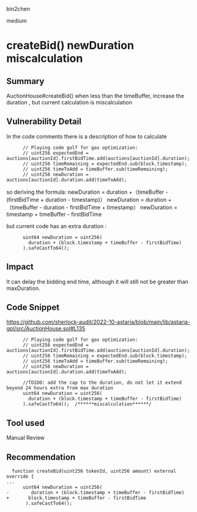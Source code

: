 bin2chen

medium

# createBid() newDuration miscalculation

## Summary
AuctionHouse#createBid() 
when less than the timeBuffer, increase the duration , but current calculation is miscalculation

## Vulnerability Detail
In the code comments there is a description of how to calculate
```solidity
      // Playing code golf for gas optimization:
      // uint256 expectedEnd = auctions[auctionId].firstBidTime.add(auctions[auctionId].duration);
      // uint256 timeRemaining = expectedEnd.sub(block.timestamp);
      // uint256 timeToAdd = timeBuffer.sub(timeRemaining);
      // uint256 newDuration = auctions[auctionId].duration.add(timeToAdd);
```
so deriving the formula: 
newDuration = duration +（timeBuffer - (firstBidTime + duration - timestamp)）
newDuration = duration +（timeBuffer - duration - firstBidTime + timestamp）
newDuration =  timestamp + timeBuffer - firstBidTime

but current code has an extra duration :
```soldity
      uint64 newDuration = uint256(
        duration + (block.timestamp + timeBuffer - firstBidTime)
      ).safeCastTo64();
```
## Impact

It can delay the bidding  end time, although it will still not be greater than maxDuration.

## Code Snippet

https://github.com/sherlock-audit/2022-10-astaria/blob/main/lib/astaria-gpl/src/AuctionHouse.sol#L135

```solidity
      // Playing code golf for gas optimization:
      // uint256 expectedEnd = auctions[auctionId].firstBidTime.add(auctions[auctionId].duration);
      // uint256 timeRemaining = expectedEnd.sub(block.timestamp);
      // uint256 timeToAdd = timeBuffer.sub(timeRemaining);
      // uint256 newDuration = auctions[auctionId].duration.add(timeToAdd);

      //TO1DO: add the cap to the duration, do not let it extend beyond 24 hours extra from max duration
      uint64 newDuration = uint256(
        duration + (block.timestamp + timeBuffer - firstBidTime)
      ).safeCastTo64();  /******miscalculation******/
```

## Tool used

Manual Review

## Recommendation

```solidity
  function createBid(uint256 tokenId, uint256 amount) external override {
...
      uint64 newDuration = uint256(
-        duration + (block.timestamp + timeBuffer - firstBidTime)
+       block.timestamp + timeBuffer - firstBidTime
       ).safeCastTo64(); 



```
